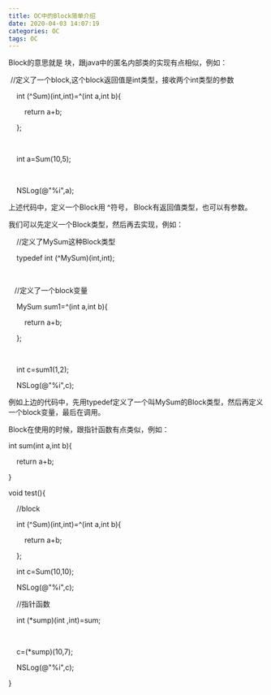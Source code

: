 ```yaml
---
title: OC中的Block简单介绍
date: 2020-04-03 14:07:19
categories: OC
tags: OC
---
```



Block的意思就是 块，跟java中的匿名内部类的实现有点相似，例如：



 //定义了一个block,这个block返回值是int类型，接收两个int类型的参数

    int (^Sum)(int,int)=^(int a,int b){

        return a+b;

    };

    

    int a=Sum(10,5);

    

    NSLog(@"%i",a);



上述代码中，定义一个Block用 ^符号， Block有返回值类型，也可以有参数。

我们可以先定义一个Block类型，然后再去实现，例如：



    //定义了MySum这种Block类型

    typedef int (^MySum)(int,int);

    

   //定义了一个block变量

    MySum sum1=^(int a,int b){

        return a+b;

    };

    

    int c=sum1(1,2);

    NSLog(@"%i",c);

例如上边的代码中，先用typedef定义了一个叫MySum的Block类型，然后再定义一个block变量，最后在调用。



Block在使用的时候，跟指针函数有点类似，例如：



int sum(int a,int b){

    return a+b;

}





void test(){

    //block

    int (^Sum)(int,int)=^(int a,int b){

        return a+b;

    };

    int c=Sum(10,10);

    NSLog(@"%i",c);





    //指针函数

    int (*sump)(int ,int)=sum;

    

    c=(*sump)(10,7);

    NSLog(@"%i",c);

}